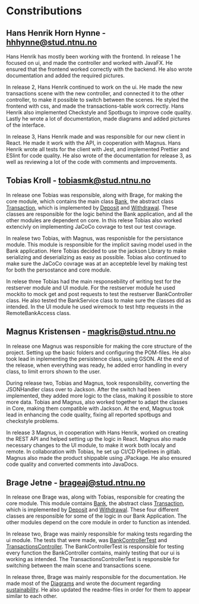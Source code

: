 # Constributions

## Hans Henrik Horn Hynne - hhhynne@stud.ntnu.no
Hans Henrik has mostly been working with the frontend. In release 1 he focused on ui, and made the controller and worked with JavaFX. He ensured that the frontend worked correctly with the backend. He also wrote documentation and added the required pictures.

In release 2, Hans Henrik continued to work on the ui. He made the new transactions scene with the new controller, and connected it to the other controller, to make it possible to switch between the scenes. He styled the frontend with css, and made the transactions-table work correctly. Hans Henrik also implemented Checkstyle and Spotbugs to improve code quality. Lastly he wrote a lot of documentation, made diagrams and added pictures of the interface.

In release 3, Hans Henrik made and was responsible for our new client in React. He made it work with the API, in cooperation with Magnus. Hans Henrik wrote all tests for the client with Jest, and implemented Prettier and ESlint for code quality. He also wrote of the documentation for release 3, as well as reviewing a lot of the code with comments and improvements. 


## Tobias Kroll - tobiasmk@stud.ntnu.no
In release one Tobias was responsible, along with Brage, for making the core module, which contains the main class [Bank](/bank/core/src/main/java/bank/core/Bank.java), the abstract class [Transaction](/bank/core/src/main/java/bank/core/Transaction.java), which is implemented by [Deposit](/bank/core/src/main/java/bank/core/Deposit.java) and [Withdrawal](/bank/core/src/main/java/bank/core/Withdrawal.java). These classes are responsible for the logic behind the Bank application, and all the other modules are dependent on core. In this relese Tobias also worked extencivly on implementing JaCoCo covrage to test our test covrage.

In realese two Tobias, with Magnus, was responisble for the persistance module. This module is responsible for the implicit saving model used in the Bank application. Here Tobias decided to use the jackson Library to make serializing and deserializing as easy as possible. Tobias also continued to make sure the JaCoCo covrage was at an accepteble level by making test for both the persostance and core module.

In relese three Tobias had the main responsebility of writing test for the restserver module and UI module. For the restserver module he used mockito to mock get and post requests to test the restserver BankController class. He also tested the BankService class to make sure the classes did as intended. In the UI module he used wiremock to test http requests in the RemoteBankAccess class.

## Magnus Kristensen - magkris@stud.ntnu.no
In release one Magnus was responsible for making the core structure of the project. Setting up the basic folders and configuring the POM-files. He also took lead in inplementing the persistence class, using GSON. At the end of the release, when everything was ready, he added error handling in every class, to limit errors shown to the user.

During release two, Tobias and Magnus, took responsibility, converting the JSONHandler class over to Jackson. After the switch had been implemented, they added more logic to the class, making it possible to store more data. Tobias and Magnus, also worked together to adapt the classes in Core, making them compatible with Jackson. At the end, Magnus took lead in enhancing the code quality, fixing all reported spotbugs and checkstyle problems.

In release 3 Magnus, in cooperation with Hans Henrik, worked on creating the REST API and helped setting up the logic in React. Magnus also made necessary changes to the UI module, to make it work both localy and remote. In collaboration with Tobias, he set up CI/CD Pipelines in gitlab. Magnus also made the product shippable using JPackage. He also ensured code quality and converted comments into JavaDocs.

## Brage Jetne - brageaj@stud.ntnu.no
In release one Brage was, along with Tobias, responsible for creating the core module. This module contains [Bank](/bank/core/src/main/java/bank/core/Bank.java), the abstract class [Transaction](/bank/core/src/main/java/bank/core/Transaction.java), which is implemented by [Deposit](/bank/core/src/main/java/bank/core/Deposit.java) and [Withdrawal](/bank/core/src/main/java/bank/core/Withdrawal.java). These four different classes are responsible for some of the logic in our Bank Application. The other modules depend on the core module in order to function as intended. 

In release two, Brage was mainly responsible for making tests regarding the ui module. The tests that were made, was [BankControllerTest](bank/ui/src/test/BankControllerTest.java) and [TransactionsController](bank/ui/src/test/TransactionsController.java). The BankControllerTest is responsible for testing every function the BankController contains, mainly testing that our ui is working as intended. The TransactionsControllerTest is responsible for switching between the main scene and transactions scene.

In release three, Brage was mainly responsible for the documentation. He made most of the [Diagrams](docs/release3/Diagrams) and wrote the document regarding [sustainability](docs/release3/sustainability.md). He also updated the readme-files in order for them to appear similar to each other.